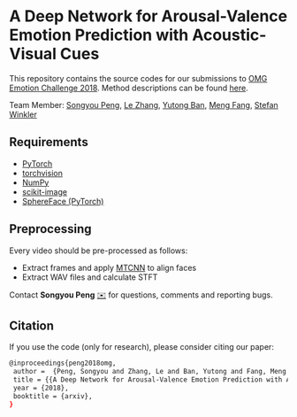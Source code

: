 # A Deep Network for Arousal-Valence Emotion Prediction with Acoustic-Visual Cues

This repository contains the source codes for our submissions to [OMG Emotion Challenge 2018].
Method descriptions can be found [here].

Team Member: [Songyou Peng], [Le Zhang], [Yutong Ban], [Meng Fang], [Stefan Winkler]

## Requirements
* [PyTorch]
* [torchvision]
* [NumPy]
* [scikit-image]
* [SphereFace (PyTorch)]

## Preprocessing
Every video should be pre-processed as follows:
* Extract frames and apply [MTCNN] to align faces
* Extract WAV files and calculate STFT




Contact **Songyou Peng** [:envelope:](mailto:songyou.peng@adsc-create.edu.sg) for questions, comments and reporting bugs.

## Citation
If you use the code (only for research), please consider citing our paper:
```sh
@inproceedings{peng2018omg,
 author =  {Peng, Songyou and Zhang, Le and Ban, Yutong and Fang, Meng and Winkler, Stefan},
 title = {{A Deep Network for Arousal-Valence Emotion Prediction with Acoustic-Visual Cues}},
 year = {2018},
 booktitle = {arxiv},
}
```

[here]: <https://arxiv.org/abs/1805.00638>
[MTCNN]: <https://arxiv.org/abs/1604.02878>
[PyTorch]: <http://pytorch.org/>
[torchvision]: <http://pytorch.org/docs/master/torchvision/#module-torchvision>
[NumPy]: <http://www.numpy.org/>
[scikit-image]: <http://scikit-image.org/>
[SphereFace (PyTorch)]: <https://github.com/clcarwin/sphereface_pytorch>
[OMG Emotion Challenge 2018]: <https://www2.informatik.uni-hamburg.de/wtm/OMG-EmotionChallenge>
[Songyou Peng]: <https://pengsongyou.github.io>
[Le Zhang]: <https://sites.google.com/site/zhangleuestc/home>
[Yutong Ban]: <https://team.inria.fr/perception/team-members/yutong-ban/>
[Meng Fang]: <https://people.eng.unimelb.edu.au/mengf1/>
[Stefan Winkler]: <https://stefan.winkler.site/>
